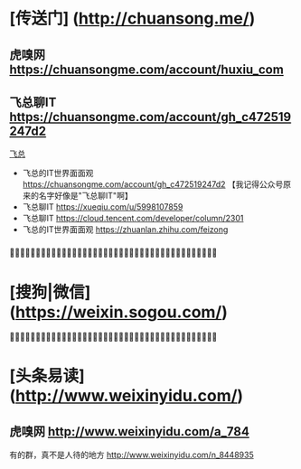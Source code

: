 
# [传送门] (http://chuansong.me/)

## 虎嗅网 https://chuansongme.com/account/huxiu_com

## 飞总聊IT https://chuansongme.com/account/gh_c472519247d2

[飞总](https://research.tableau.com/user/fei-xu)
- 飞总的IT世界面面观 https://chuansongme.com/account/gh_c472519247d2 【我记得公众号原来的名字好像是"飞总聊IT"啊】
- 飞总聊IT https://xueqiu.com/u/5998107859
- 飞总聊IT https://cloud.tencent.com/developer/column/2301
- 飞总的IT世界面面观 https://zhuanlan.zhihu.com/feizong

### 



:couple::couple::couple::couple::couple::couple::couple::couple::couple::couple::couple::couple::couple::couple::couple::couple::couple::couple::couple::couple::couple::couple::couple::couple::couple::couple::couple::couple::couple::couple::couple::couple::couple::couple::couple::couple::couple::couple::couple::couple:

# [搜狗|微信] (https://weixin.sogou.com/)


:couple::couple::couple::couple::couple::couple::couple::couple::couple::couple::couple::couple::couple::couple::couple::couple::couple::couple::couple::couple::couple::couple::couple::couple::couple::couple::couple::couple::couple::couple::couple::couple::couple::couple::couple::couple::couple::couple::couple::couple:

# [头条易读] (http://www.weixinyidu.com/)

## 虎嗅网 http://www.weixinyidu.com/a_784

有的群，真不是人待的地方 http://www.weixinyidu.com/n_8448935

